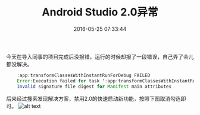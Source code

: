 ﻿---
title: Android Studio 2.0异常
date: 2016-05-25 07:33:44
categories: Android日常问题
tags: Android studio, 环境问题
---
今天在导入同事的项目完成后没报错，运行的时候却报了一段错误，自己弄了会儿都没解决。

```java
	:app:transformClassesWithInstantRunForDebug FAILED
	Error:Execution failed for task ':app:transformClassesWithInstantRunForDebug'.
	Invalid signature file digest for Manifest main attributes
```


后来经过搜索发现解决方案，禁用2.0的快速启动新功能，按照下图取消勾选即可。
![alt text](http://7xrxl6.com1.z0.glb.clouddn.com/as%E5%BC%82%E5%B8%B8.png "")
